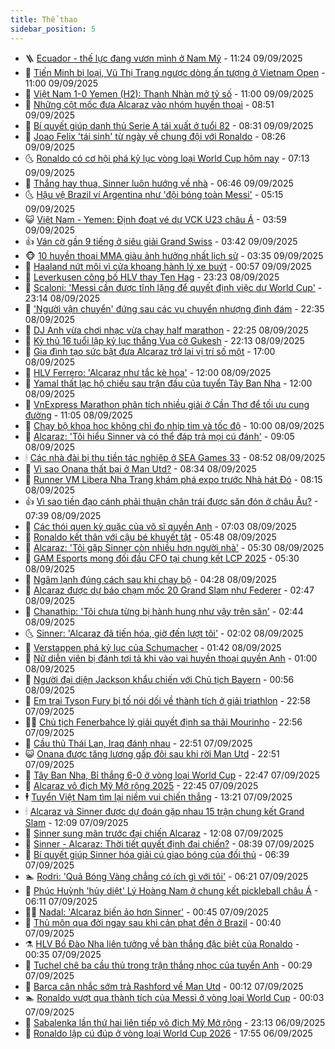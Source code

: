 ```yaml
---
title: Thể thao
sidebar_position: 5
---
```


<!-- vnexpress-the-thao:START -->
- 🪜 [Ecuador - thế lực đang vươn mình ở Nam Mỹ](https://vnexpress.net/ecuador-the-luc-dang-vuon-minh-o-nam-my-4937134.html) - 11:24 09/09/2025
- 🦩 [Tiến Minh bị loại, Vũ Thị Trang ngược dòng ấn tượng ở Vietnam Open](https://vnexpress.net/tien-minh-bi-loai-vu-thi-trang-nguoc-dong-an-tuong-o-vietnam-open-4937087.html) - 11:00 09/09/2025
- 🧰 [Việt Nam 1-0 Yemen &lpar;H2&rpar;: Thanh Nhàn mở tỷ số](https://vnexpress.net/truc-tiep-tran-viet-nam-vs-yemen-tai-vong-loai-u23-chau-a-2026-4937094.html) - 11:00 09/09/2025
- 🤗 [Những cột mốc đưa Alcaraz vào nhóm huyền thoại](https://vnexpress.net/nhung-cot-moc-dua-alcaraz-vao-nhom-huyen-thoai-4937031.html) - 08:51 09/09/2025
- 🥳 [Bí quyết giúp danh thủ Serie A tái xuất ở tuổi 82](https://vnexpress.net/bi-quyet-giup-danh-thu-serie-a-tai-xuat-o-tuoi-82-4937033.html) - 08:31 09/09/2025
- 🦣 [Joao Felix &#39;tái sinh&#39; từ ngày về chung đội với Ronaldo](https://vnexpress.net/joao-felix-tai-sinh-tu-ngay-ve-chung-doi-voi-ronaldo-4937046.html) - 08:26 09/09/2025
- 🌜 [Ronaldo có cơ hội phá kỷ lục vòng loại World Cup hôm nay](https://vnexpress.net/ronaldo-co-co-hoi-pha-ky-luc-vong-loai-world-cup-hom-nay-4936890.html) - 07:13 09/09/2025
- 🫶 [Thắng hay thua, Sinner luôn hướng về nhà](https://vnexpress.net/thang-hay-thua-sinner-luon-huong-ve-nha-4936950.html) - 06:46 09/09/2025
- 🌜 [Hậu vệ Brazil ví Argentina như &#39;đội bóng toàn Messi&#39;](https://vnexpress.net/hau-ve-brazil-vi-argentina-nhu-doi-bong-toan-messi-4936934.html) - 05:15 09/09/2025
- 😺 [Việt Nam - Yemen: Định đoạt vé dự VCK U23 châu Á](https://vnexpress.net/viet-nam-yemen-dinh-doat-ve-du-vck-u23-chau-a-4936875.html) - 03:59 09/09/2025
- 👍 [Ván cờ gần 9 tiếng ở siêu giải Grand Swiss](https://vnexpress.net/van-co-gan-9-tieng-o-sieu-giai-grand-swiss-4936773.html) - 03:42 09/09/2025
- 🐵 [10 huyền thoại MMA giàu ảnh hưởng nhất lịch sử](https://vnexpress.net/10-huyen-thoai-mma-giau-anh-huong-nhat-lich-su-4936702.html) - 03:35 09/09/2025
- 💫 [Haaland nứt môi vì cửa khoang hành lý xe buýt](https://vnexpress.net/haaland-nut-moi-vi-cua-khoang-hanh-ly-xe-buyt-4936721.html) - 00:57 09/09/2025
- 🦆 [Leverkusen công bố HLV thay Ten Hag](https://vnexpress.net/leverkusen-cong-bo-hlv-thay-ten-hag-4936717.html) - 23:23 08/09/2025
- 🙉 [Scaloni: &#39;Messi cần được tĩnh lặng để quyết định việc dự World Cup&#39;](https://vnexpress.net/scaloni-messi-can-duoc-tinh-lang-de-quyet-dinh-viec-du-world-cup-4936715.html) - 23:14 08/09/2025
- 📝 [&#39;Người vận chuyển&#39; đứng sau các vụ chuyển nhượng đình đám](https://vnexpress.net/nguoi-van-chuyen-dung-sau-cac-vu-chuyen-nhuong-dinh-dam-4936696.html) - 22:35 08/09/2025
- 💯 [DJ Anh vừa chơi nhạc vừa chạy half marathon](https://vnexpress.net/dj-anh-vua-choi-nhac-vua-chay-half-marathon-4936639.html) - 22:25 08/09/2025
- 🌈 [Kỳ thủ 16 tuổi lập kỷ lục thắng Vua cờ Gukesh](https://vnexpress.net/ky-thu-16-tuoi-lap-ky-luc-thang-vua-co-gukesh-4936711.html) - 22:13 08/09/2025
- 🦩 [Gia đình tạo sức bật đưa Alcaraz trở lại vị trí số một](https://vnexpress.net/gia-dinh-tao-suc-bat-dua-alcaraz-tro-lai-vi-tri-so-mot-4936557.html) - 17:00 08/09/2025
- 🐲 [HLV Ferrero: &#39;Alcaraz như tắc kè hoa&#39;](https://vnexpress.net/hlv-ferrero-alcaraz-nhu-tac-ke-hoa-4936629.html) - 12:00 08/09/2025
- 🌁 [Yamal thất lạc hộ chiếu sau trận đấu của tuyển Tây Ban Nha](https://vnexpress.net/yamal-that-lac-ho-chieu-sau-tran-dau-cua-tuyen-tay-ban-nha-4936612.html) - 12:00 08/09/2025
- 💯 [VnExpress Marathon phân tích nhiều giải ở Cần Thơ để tối ưu cung đường](https://vnexpress.net/vnexpress-marathon-phan-tich-nhieu-giai-o-can-tho-de-toi-uu-cung-duong-4936370.html) - 11:05 08/09/2025
- 🌝 [Chạy bộ khoa học không chỉ đo nhịp tim và tốc độ](https://vnexpress.net/chay-bo-khoa-hoc-khong-chi-do-nhip-tim-va-toc-do-4925532.html) - 10:00 08/09/2025
- 🤖 [Alcaraz: &#39;Tôi hiểu Sinner và có thể đáp trả mọi cú đánh&#39;](https://vnexpress.net/alcaraz-toi-hieu-sinner-va-co-the-dap-tra-moi-cu-danh-4936593.html) - 09:05 08/09/2025
- 🕯 [Các nhà đài bị thu tiền tác nghiệp ở SEA Games 33](https://vnexpress.net/cac-nha-dai-bi-thu-tien-tac-nghiep-o-sea-games-33-4936574.html) - 08:52 08/09/2025
- 🧰 [Vì sao Onana thất bại ở Man Utd?](https://vnexpress.net/vi-sao-onana-that-bai-o-man-utd-4936448.html) - 08:34 08/09/2025
- 🥳 [Runner VM Libera Nha Trang khám phá expo trước Nhà hát Đó](https://vnexpress.net/runner-vm-libera-nha-trang-kham-pha-expo-truoc-nha-hat-do-4936526.html) - 08:15 08/09/2025
- 👍 [Vì sao tiền đạo cánh phải thuận chân trái được săn đón ở châu Âu?](https://vnexpress.net/vi-sao-tien-dao-canh-phai-thuan-chan-trai-duoc-san-don-o-chau-au-4934774.html) - 07:39 08/09/2025
- 💪 [Các thói quen kỳ quặc của võ sĩ quyền Anh](https://vnexpress.net/cac-thoi-quen-ky-quac-cua-vo-si-quyen-anh-4931415.html) - 07:03 08/09/2025
- 👹 [Ronaldo kết thân với cậu bé khuyết tật](https://vnexpress.net/ronaldo-ket-than-voi-cau-be-khuyet-tat-4936353.html) - 05:48 08/09/2025
- 🧰 [Alcaraz: &#39;Tôi gặp Sinner còn nhiều hơn người nhà&#39;](https://vnexpress.net/alcaraz-toi-gap-sinner-con-nhieu-hon-nguoi-nha-4936476.html) - 05:30 08/09/2025
- 🚀 [GAM Esports mong đối đầu CFO tại chung kết LCP 2025](https://vnexpress.net/gam-esports-mong-doi-dau-cfo-tai-chung-ket-lcp-2025-4933151.html) - 05:30 08/09/2025
- 🎃 [Ngâm lạnh đúng cách sau khi chạy bộ](https://vnexpress.net/ngam-lanh-dung-cach-sau-khi-chay-bo-4936450.html) - 04:28 08/09/2025
- 🧰 [Alcaraz được dự báo chạm mốc 20 Grand Slam như Federer](https://vnexpress.net/alcaraz-duoc-du-bao-cham-moc-20-grand-slam-nhu-federer-4936362.html) - 02:47 08/09/2025
- 👀 [Chanathip: &#39;Tôi chưa từng bị hành hung như vậy trên sân&#39;](https://vnexpress.net/chanathip-toi-chua-tung-bi-hanh-hung-nhu-vay-tren-san-4936326.html) - 02:44 08/09/2025
- 🌜 [Sinner: &#39;Alcaraz đã tiến hóa, giờ đến lượt tôi&#39;](https://vnexpress.net/sinner-alcaraz-da-tien-hoa-gio-den-luot-toi-4936327.html) - 02:02 08/09/2025
- 🫶 [Verstappen phá kỷ lục của Schumacher](https://vnexpress.net/verstappen-pha-ky-luc-cua-schumacher-4936297.html) - 01:42 08/09/2025
- 🦄 [Nữ diễn viên bị đánh tơi tả khi vào vai huyền thoại quyền Anh](https://vnexpress.net/nu-dien-vien-bi-danh-toi-ta-khi-vao-vai-huyen-thoai-quyen-anh-4936258.html) - 01:00 08/09/2025
- 🥳 [Người đại diện Jackson khẩu chiến với Chủ tịch Bayern](https://vnexpress.net/nguoi-dai-dien-jackson-khau-chien-voi-chu-tich-bayern-4936264.html) - 00:56 08/09/2025
- 🐲 [Em trai Tyson Fury bị tố nói dối về thành tích ở giải triathlon](https://vnexpress.net/em-trai-tyson-fury-bi-to-noi-doi-ve-thanh-tich-o-giai-triathlon-4936256.html) - 22:58 07/09/2025
- 🧑‍🏫 [Chủ tịch Fenerbahce lý giải quyết định sa thải Mourinho](https://vnexpress.net/chu-tich-fenerbahce-ly-giai-quyet-dinh-sa-thai-mourinho-4936253.html) - 22:56 07/09/2025
- 🤔 [Cầu thủ Thái Lan, Iraq đánh nhau](https://vnexpress.net/cau-thu-thai-lan-iraq-danh-nhau-4936247.html) - 22:51 07/09/2025
- 😺 [Onana được tăng lương gấp đôi sau khi rời Man Utd](https://vnexpress.net/onana-duoc-tang-luong-gap-doi-sau-khi-roi-man-utd-4936250.html) - 22:51 07/09/2025
- 💪 [Tây Ban Nha, Bỉ thắng 6-0 ở vòng loại World Cup](https://vnexpress.net/tay-ban-nha-bi-thang-6-0-o-vong-loai-world-cup-4936252.html) - 22:47 07/09/2025
- 💼 [Alcaraz vô địch Mỹ Mở rộng 2025](https://vnexpress.net/alcaraz-vo-dich-my-mo-rong-2025-4936255.html) - 22:45 07/09/2025
- 🕴 [Tuyển Việt Nam tìm lại niềm vui chiến thắng](https://vnexpress.net/tuyen-viet-nam-tim-lai-niem-vui-chien-thang-4936221.html) - 13:21 07/09/2025
- 🕯 [Alcaraz và Sinner được dự đoán gặp nhau 15 trận chung kết Grand Slam](https://vnexpress.net/alcaraz-va-sinner-duoc-du-doan-gap-nhau-15-tran-chung-ket-grand-slam-4936212.html) - 12:09 07/09/2025
- 📝 [Sinner sung mãn trước đại chiến Alcaraz](https://vnexpress.net/sinner-sung-man-truoc-dai-chien-alcaraz-4936209.html) - 12:08 07/09/2025
- 🧐 [Sinner - Alcaraz: Thời tiết quyết định đại chiến?](https://vnexpress.net/sinner-alcaraz-thoi-tiet-quyet-dinh-dai-chien-4936164.html) - 08:39 07/09/2025
- 🙉 [Bí quyết giúp Sinner hóa giải cú giao bóng của đối thủ](https://vnexpress.net/bi-quyet-giup-sinner-hoa-giai-cu-giao-bong-cua-doi-thu-4936157.html) - 06:39 07/09/2025
- 🏊 [Rodri: &#39;Quả Bóng Vàng chẳng có ích gì với tôi&#39;](https://vnexpress.net/rodri-qua-bong-vang-chang-co-ich-gi-voi-toi-4936131.html) - 06:21 07/09/2025
- 🌊 [Phúc Huỳnh &#39;hủy diệt&#39; Lý Hoàng Nam ở chung kết pickleball châu Á](https://vnexpress.net/phuc-huynh-huy-diet-ly-hoang-nam-o-chung-ket-pickleball-chau-a-4936154.html) - 06:11 07/09/2025
- 👨‍🏫 [Nadal: &#39;Alcaraz biến ảo hơn Sinner&#39;](https://vnexpress.net/nadal-alcaraz-bien-ao-hon-sinner-4936069.html) - 00:45 07/09/2025
- 🥷 [Thủ môn qua đời ngay sau khi cản phạt đền ở Brazil](https://vnexpress.net/thu-mon-qua-doi-ngay-sau-khi-can-phat-den-o-brazil-4936055.html) - 00:40 07/09/2025
- ⚗️ [HLV Bồ Đào Nha liên tưởng về bàn thắng đặc biệt của Ronaldo](https://vnexpress.net/hlv-bo-dao-nha-lien-tuong-ve-ban-thang-dac-biet-cua-ronaldo-4936057.html) - 00:35 07/09/2025
- 🌮 [Tuchel chê ba cầu thủ trong trận thắng nhọc của tuyển Anh](https://vnexpress.net/tuchel-che-ba-cau-thu-trong-tran-thang-nhoc-cua-tuyen-anh-4936056.html) - 00:29 07/09/2025
- 🤩 [Barca cân nhắc sớm trả Rashford về Man Utd](https://vnexpress.net/barca-can-nhac-som-tra-rashford-ve-man-utd-4936054.html) - 00:12 07/09/2025
- 🏊 [Ronaldo vượt qua thành tích của Messi ở vòng loại World Cup](https://vnexpress.net/ronaldo-vuot-qua-thanh-tich-cua-messi-o-vong-loai-world-cup-4936053.html) - 00:03 07/09/2025
- 🐎 [Sabalenka lần thứ hai liên tiếp vô địch Mỹ Mở rộng](https://vnexpress.net/sabalenka-lan-thu-hai-lien-tiep-vo-dich-my-mo-rong-4936058.html) - 23:13 06/09/2025
- 💫 [Ronaldo lập cú đúp ở vòng loại World Cup 2026](https://vnexpress.net/ronaldo-lap-cu-dup-o-vong-loai-world-cup-2026-4936052.html) - 17:55 06/09/2025<!-- vnexpress-the-thao:END -->
